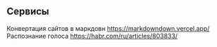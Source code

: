 ## Сервисы
Конвертация сайтов в маркдовн https://markdowndown.vercel.app/
Распознание голоса
https://habr.com/ru/articles/803833/

